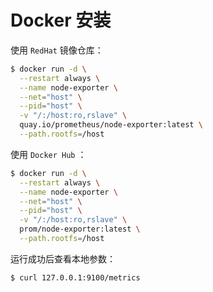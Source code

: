 # Docker 安装

使用 `RedHat` 镜像仓库：

```bash
$ docker run -d \
  --restart always \
  --name node-exporter \
  --net="host" \
  --pid="host" \
  -v "/:/host:ro,rslave" \
  quay.io/prometheus/node-exporter:latest \
  --path.rootfs=/host
```

使用 `Docker Hub` ：

```bash
$ docker run -d \
  --restart always \
  --name node-exporter \
  --net="host" \
  --pid="host" \
  -v "/:/host:ro,rslave" \
  prom/node-exporter:latest \
  --path.rootfs=/host
```

运行成功后查看本地参数：

```bash
$ curl 127.0.0.1:9100/metrics
```
